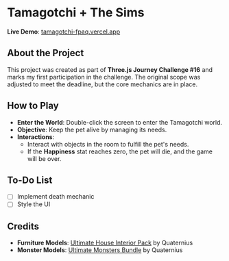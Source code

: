 # Tamagotchi + The Sims  

**Live Demo**: [tamagotchi-fpaq.vercel.app](https://tamagotchi-fpaq.vercel.app/)  

## About the Project  
This project was created as part of **Three.js Journey Challenge #16** and marks my first participation in the challenge. The original scope was adjusted to meet the deadline, but the core mechanics are in place.  

## How to Play  
- **Enter the World**: Double-click the screen to enter the Tamagotchi world.  
- **Objective**: Keep the pet alive by managing its needs.  
- **Interactions**:  
  - Interact with objects in the room to fulfill the pet's needs.  
  - If the **Happiness** stat reaches zero, the pet will die, and the game will be over.  

## To-Do List  
- [ ] Implement death mechanic  
- [ ] Style the UI  

## Credits  
- **Furniture Models**: [Ultimate House Interior Pack](https://poly.pizza/bundle/Ultimate-House-Interior-Pack-2SXnFbwFzm) by Quaternius  
- **Monster Models**: [Ultimate Monsters Bundle](https://poly.pizza/bundle/Ultimate-Monsters-Bundle-5oyGWAmOB6) by Quaternius  


